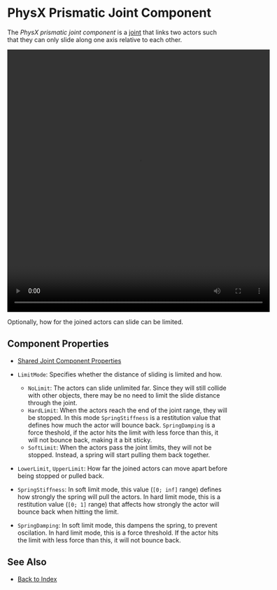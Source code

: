# PhysX Prismatic Joint Component

The *PhysX prismatic joint component* is a [joint](physx-joints.md) that links two actors such that they can only slide along one axis relative to each other.

<video src="media/prismatic-joint.webm" width="600" height="600" autoplay loop></video>

Optionally, how for the joined actors can slide can be limited. 

## Component Properties

* [Shared Joint Component Properties](physx-joints.md#shared-joint-component-properties)

* `LimitMode`: Specifies whether the distance of sliding is limited and how.
  * `NoLimit`: The actors can slide unlimited far. Since they will still collide with other objects, there may be no need to limit the slide distance through the joint.
  * `HardLimit`: When the actors reach the end of the joint range, they will be stopped. In this mode `SpringStiffness` is a restitution value that defines how much the actor will bounce back. `SpringDamping` is a force theshold, if the actor hits the limit with less force than this, it will not bounce back, making it a bit sticky.
  * `SoftLimit`: When the actors pass the joint limits, they will not be stopped. Instead, a spring will start pulling them back together.
* `LowerLimit`, `UpperLimit`: How far the joined actors can move apart before being stopped or pulled back.
* `SpringStiffness`: In soft limit mode, this value (`[0; inf]` range) defines how strongly the spring will pull the actors. In hard limit mode, this is a restitution value (`[0; 1]` range) that affects how strongly the actor will bounce back when hitting the limit.
* `SpringDamping`: In soft limit mode, this dampens the spring, to prevent oscilation. In hard limit mode, this is a force threshold. If the actor hits the limit with less force than this, it will not bounce back.

## See Also

* [Back to Index](../../index.md)
